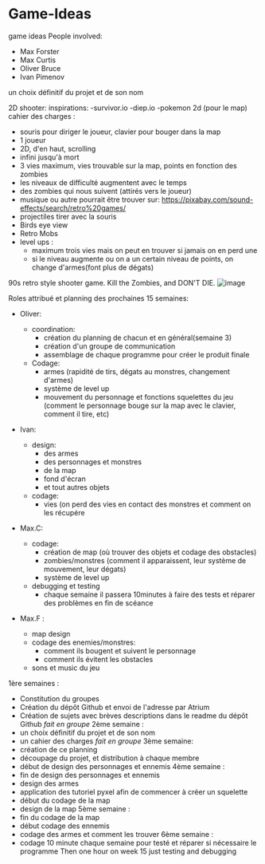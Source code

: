 # Game-Ideas
game ideas
People involved:
- Max Forster
- Max Curtis
- Oliver Bruce
- Ivan Pimenov

un choix définitif du projet et de son nom

2D shooter:
 inspirations: -survivor.io
               -diep.io
               -pokemon 2d (pour le map)
cahier des charges :

   - souris pour diriger le joueur, clavier pour bouger dans la map
   - 1 joueur
   - 2D, d'en haut, scrolling
   - infini jusqu'à mort
   - 3 vies maximum, vies trouvable sur la map, points en fonction des zombies
   - les niveaux de difficulté augmentent avec le temps
   - des zombies qui nous suivent (attirés vers le joueur)
   - musique ou autre pourrait être trouver sur: https://pixabay.com/sound-effects/search/retro%20games/
   - projectiles tirer avec la souris
   - Birds eye view
   - Retro Mobs
   - level ups : 
     - maximum trois vies mais on peut en trouver si jamais on en perd une
     - si le niveau augmente ou on a un certain niveau de points, on change d'armes(font plus de dégats)
   

90s retro style shooter game. Kill the Zombies, and DON'T DIE.
![image](https://user-images.githubusercontent.com/119675128/206715444-8d9cd839-d707-4ca4-9391-2c2f1ded3694.png)

Roles attribué et planning des prochaines 15 semaines:
- Oliver:
  - coordination:
    - création du planning de chacun et en général(semaine 3)
    - création d'un groupe de communication
    - assemblage de chaque programme pour créer le produit finale
  - Codage:
    - armes (rapidité de tirs, dégats au monstres, changement d'armes)
    - système de level up
    - mouvement du personnage et fonctions squelettes du jeu (comment le personnage bouge sur la map avec le clavier, comment il tire, etc)
- Ivan:
  - design:
    - des armes
    - des personnages et monstres
    - de la map
    - fond d'écran
    - et tout autres objets
  - codage:
    - vies (on perd des vies en contact des monstres et comment on les récupére

- Max.C:
  - codage:
    - création de map (où trouver des objets et codage des obstacles)
    - zombies/monstres (comment il apparaissent, leur système de mouvement, leur dégats)
    - système de level up
  - debugging et testing
    - chaque semaine il passera 10minutes à faire des tests et réparer des problèmes en fin de scéance


- Max.F : 
  - map design
  - codage des enemies/monstres:
    - comment ils bougent et suivent le personnage
    - comment ils évitent les obstacles
  - sons et music du jeu

1ère semaines :
 - Constitution du groupes
 - Création du dépôt Github et envoi de l'adresse par Atrium
 - Création de sujets avec brèves descriptions dans le readme du dépôt Github
 *fait en groupe*
2ème semaine :
 - un choix définitif du projet et de son nom
 - un cahier des charges
 *fait en groupe*
3ème semaine:
 - création de ce planning
 - découpage du projet, et distribution à chaque membre
 - début de design des personnages et ennemis
4ème semaine :
 - fin de design des personnages et ennemis
 - design des armes
 - application des tutoriel pyxel afin de commencer à créer un squelette
 - début du codage de la map
 - design de la map
5ème semaine :
 - fin du codage de la map
 - début codage des ennemis
 - codage des armes et comment les trouver
6ème semaine :
 - codage
10 minute chaque semaine pour testé et réparer si nécessaire le programme
Then one hour on week 15 just testing and debugging

